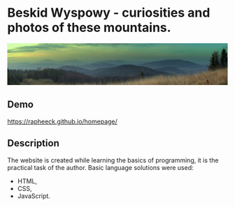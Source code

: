 # Beskid Wyspowy - curiosities and photos of these mountains.

![Panoramic view of Beski Wyspowy](https://github.com/rapheeck/homepage/blob/main/images/Beskid_Wyspowy_a10.jpg)

## Demo

https://rapheeck.github.io/homepage/

## Description

The website is created while learning the basics of programming, it is the practical task of the author.
Basic language solutions were used:
- HTML,
- CSS,
- JavaScript.
